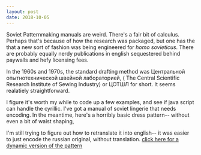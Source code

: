 ```yaml
---
layout: post
date: 2018-10-05
---
```


Soviet Patternmaking manuals are weird. There's a fair bit of calculus. Perhaps that's because of how the research was packaged,
but one has the that a new sort of fashion was being engineered for _homo sovieticus_. There are probably equally nerdy publications in 
english sequestered behind paywalls and hefy licensing fees.

In the 1960s and 1970s, the standard drafting method was Центральной опытнотехнической швейной лабораторией, ( The Central Scientific Research Institute of Sewing Industry)
or ЦОТШЛ for short. It seems realatiely straightforward.

I figure it's worth my while to code up a few examples, and see if java script can handle the cyrillic. I've got a manual of soviet lingerie that needs encoding. In the meantime, here's a horribly basic dress pattern-- without even a bit of waist shaping,

I'm still trying to figure out how to retranslate it into english-- it was easier to just encode the russian original, without translation. 
[click here for a dynamic version of the pattern](/patterns/CESL/dress.html)




